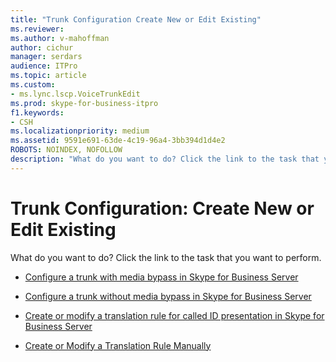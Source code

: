 ```yaml
---
title: "Trunk Configuration Create New or Edit Existing"
ms.reviewer: 
ms.author: v-mahoffman
author: cichur
manager: serdars
audience: ITPro
ms.topic: article
ms.custom:
- ms.lync.lscp.VoiceTrunkEdit
ms.prod: skype-for-business-itpro
f1.keywords:
- CSH
ms.localizationpriority: medium
ms.assetid: 9591e691-63de-4c19-96a4-3bb394d1d4e2
ROBOTS: NOINDEX, NOFOLLOW
description: "What do you want to do? Click the link to the task that you want to perform."
---
```


# Trunk Configuration: Create New or Edit Existing

What do you want to do? Click the link to the task that you want to perform.

- [Configure a trunk with media bypass in Skype for Business Server](../../../deploy/deploy-enterprise-voice/configure-trunk-with-media-bypass.md)

- [Configure a trunk without media bypass in Skype for Business Server](../../../deploy/deploy-enterprise-voice/configure-trunk-without-media-bypass.md)

- [Create or modify a translation rule for called ID presentation in Skype for Business Server](../../../deploy/deploy-enterprise-voice/called-id-presentation-rules.md)

- [Create or Modify a Translation Rule Manually](/previous-versions/office/lync-server-2013/lync-server-2013-create-or-modify-a-translation-rule-manually)